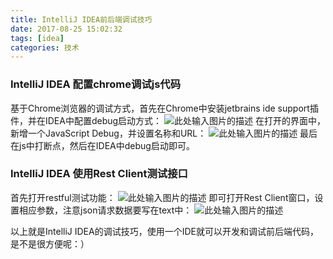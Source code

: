 ```yaml
---
title: IntelliJ IDEA前后端调试技巧
date: 2017-08-25 15:02:32
tags: [idea]
categories: 技术
---
```


### IntelliJ IDEA 配置chrome调试js代码
基于Chrome浏览器的调试方式，首先在Chrome中安装jetbrains ide support插件，并在IDEA中配置debug启动方式：
    ![此处输入图片的描述][1]
在打开的界面中，新增一个JavaScript Debug，并设置名称和URL：
    ![此处输入图片的描述][2]
最后在js中打断点，然后在IDEA中debug启动即可。

### IntelliJ IDEA 使用Rest Client测试接口
首先打开restful测试功能：
    ![此处输入图片的描述][3]
即可打开Rest Client窗口，设置相应参数，注意json请求数据要写在text中：
    ![此处输入图片的描述][4]
    
以上就是IntelliJ IDEA的调试技巧，使用一个IDE就可以开发和调试前后端代码，是不是很方便呢：）


  [1]: http://images.ciphermagic.cn/n-dubug-js-1.png-blog
  [2]: http://images.ciphermagic.cn/n-dubug-js-2.png-blog
  [3]: http://images.ciphermagic.cn/n-rest-1.png-blog
  [4]: http://images.ciphermagic.cn/n-rest-2.png-blog
